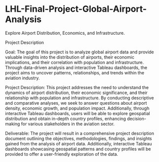 # LHL-Final-Project-Global-Airport-Analysis
Explore Airport Distribution, Economics, and Infrastructure.

Project Description

Goal: 
     The goal of this project is to analyze global airport data and provide valuable insights into the distribution of airports, their economic implications, and their correlation with population and infrastructure. Through data-driven analysis and interactive Tableau dashboards, the project aims to uncover patterns, relationships, and trends within the aviation industry.

Project Description: 
                    This project addresses the need to understand the dynamics of airport distribution, their economic significance, and their relationship with population and infrastructure. By conducting descriptive and comparative analyses, we seek to answer questions about airport density, economic growth, and population impact. Additionally, through interactive Tableau dashboards, users will be able to explore geospatial distribution and obtain in-depth country profiles, enhancing decision-making for various stakeholders in the aviation sector.

Deliverable: 
            The project will result in a comprehensive project description document outlining the objectives, methodologies, findings, and insights gained from the analysis of airport data. Additionally, interactive Tableau dashboards showcasing geospatial patterns and country profiles will be provided to offer a user-friendly exploration of the data.
